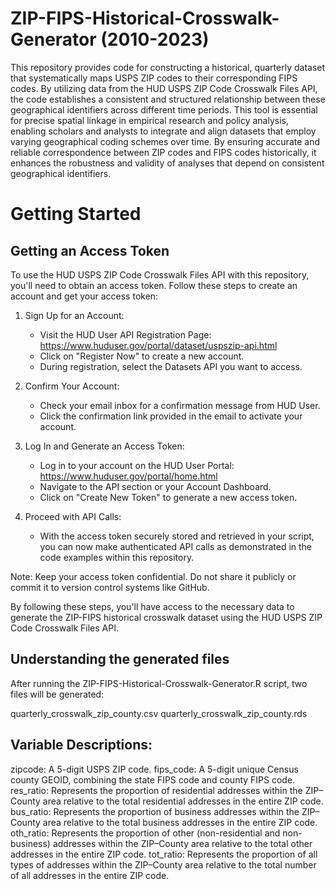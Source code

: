 # ZIP-FIPS-Historical-Crosswalk-Generator (2010-2023)

This repository provides code for constructing a historical, quarterly dataset that systematically maps USPS ZIP codes to their corresponding FIPS codes. By utilizing data from the HUD USPS ZIP Code Crosswalk Files API, the code establishes a consistent and structured relationship between these geographical identifiers across different time periods. This tool is essential for precise spatial linkage in empirical research and policy analysis, enabling scholars and analysts to integrate and align datasets that employ varying geographical coding schemes over time. By ensuring accurate and reliable correspondence between ZIP codes and FIPS codes historically, it enhances the robustness and validity of analyses that depend on consistent geographical identifiers.


# Getting Started
## Getting an Access Token

To use the HUD USPS ZIP Code Crosswalk Files API with this repository, you'll need to obtain an access token. Follow these steps to create an account and get your access token:

1. Sign Up for an Account:
   - Visit the HUD User API Registration Page: https://www.huduser.gov/portal/dataset/uspszip-api.html
   - Click on "Register Now" to create a new account.
   - During registration, select the Datasets API you want to access.

2. Confirm Your Account:
   - Check your email inbox for a confirmation message from HUD User.
   - Click the confirmation link provided in the email to activate your account.

3. Log In and Generate an Access Token:
   - Log in to your account on the HUD User Portal: https://www.huduser.gov/portal/home.html
   - Navigate to the API section or your Account Dashboard.
   - Click on "Create New Token" to generate a new access token.

4. Proceed with API Calls:
   - With the access token securely stored and retrieved in your script, you can now make authenticated API calls as demonstrated in the code examples within this repository.

Note: Keep your access token confidential. Do not share it publicly or commit it to version control systems like GitHub.

By following these steps, you'll have access to the necessary data to generate the ZIP-FIPS historical crosswalk dataset using the HUD USPS ZIP Code Crosswalk Files API.

## Understanding the generated files

After running the ZIP-FIPS-Historical-Crosswalk-Generator.R script, two files will be generated:

quarterly_crosswalk_zip_county.csv
quarterly_crosswalk_zip_county.rds

## Variable Descriptions:

zipcode: A 5-digit USPS ZIP code.
fips_code: A 5-digit unique Census county GEOID, combining the state FIPS code and county FIPS code.
res_ratio: Represents the proportion of residential addresses within the ZIP–County area relative to the total residential addresses in the entire ZIP code.
bus_ratio: Represents the proportion of business addresses within the ZIP–County area relative to the total business addresses in the entire ZIP code.
oth_ratio: Represents the proportion of other (non-residential and non-business) addresses within the ZIP–County area relative to the total other addresses in the entire ZIP code.
tot_ratio: Represents the proportion of all types of addresses within the ZIP–County area relative to the total number of all addresses in the entire ZIP code.


